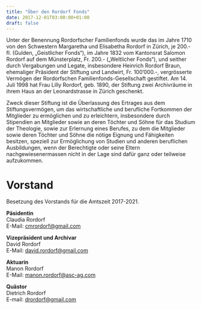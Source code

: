 ```yaml
---
title: "Über den Rordorf Fonds"
date: 2017-12-01T03:00:00+01:00
draft: false
---
```

<p>
    Unter der Benennung Rordorfscher Familienfonds wurde das im Jahre 1710 von den Schwestern Margaretha und Elisabetha
    Rordorf in Zürich, je 200.- fl. (Gulden, „Geistlicher Fonds“), im Jahre 1832 vom Kantonsrat Salomon Rordorf auf dem
    Münsterplatz, Fr. 200.- („Weltlicher Fonds“), und seither durch Vergabungen und Legate, insbesondere Heinrich Rordorf
    Braun, ehemaliger Präsident der Stiftung und Landwirt, Fr. 100’000.-, vergrösserte Vermögen der Rordorfschen
    Familienfonds-Gesellschaft gestiftet. Am 14. Juli 1998 hat Frau Lilly Rordorf, geb. 1890, der Stiftung zwei Archivräume
    in ihrem Haus an der Leonardstrasse in Zürich geschenkt.
</p>

<p>
    Zweck dieser Stiftung ist die Überlassung des Ertrages aus dem Stiftungsvermögen, um das wirtschaftliche und berufliche
    Fortkommen der Mitglieder zu ermöglichen und zu erleichtern, insbesondere durch Stipendien an Mitglieder sowie an deren
    Töchter und Söhne für das Studium der Theologie, sowie zur Erlernung eines Berufes, zu dem die Mitglieder sowie deren
    Töchter und Söhne die nötige Eignung und Fähigkeiten besitzen, speziell zur Ermöglichung von Studien und anderen
    beruflichen Ausbildungen, wenn der Berechtigte oder seine Eltern nachgewiesenermassen nicht in der Lage sind dafür
    ganz oder teilweise aufzukommen.
</p>


<h1>Vorstand</h1>

<p>
    Besetzung des Vorstands für die Amtszeit 2017-2021.
</p>

<p>
    <strong>Päsidentin</strong><br>
    Claudia Rordorf<br>
    E-Mail: <a href="mailto:cmrordorf@gmail.com">cmrordorf@gmail.com</a>
</p>

<p>
    <strong>Vizepräsident und Archivar</strong><br>
    David Rordorf<br>
    E-Mail: <a href="mailto:david.rordorf@gmail.com">david.rordorf@gmail.com</a>
</p>

<p>
    <strong>Aktuarin</strong><br>
    Manon Rordorf<br>
    E-Mail: <a href="mailto:manon.rordorf@asc-ag.com">manon.rordorf@asc-ag.com</a>
</p>

<p>
    <strong>Quästor</strong><br>
    Dietrich Rordorf<br>
    E-mail: <a href="mailto:drordorf@gmail.com">drordorf@gmail.com</a>
</p>

